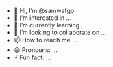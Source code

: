 - 👋 Hi, I’m @samwafgo
- 👀 I’m interested in ...
- 🌱 I’m currently learning ...
- 💞️ I’m looking to collaborate on ...
- 📫 How to reach me ...
- 😄 Pronouns: ...
- ⚡ Fun fact: ...

<!---
samwafgo/samwafgo is a ✨ special ✨ repository because its `README.md` (this file) appears on your GitHub profile.
You can click the Preview link to take a look at your changes.
--->
